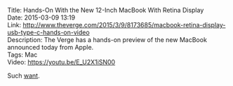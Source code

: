 Title: Hands-On With the New 12-Inch MacBook With Retina Display  
Date: 2015-03-09 13:19  
Link: http://www.theverge.com/2015/3/9/8173685/macbook-retina-display-usb-type-c-hands-on-video  
Description: The Verge has a hands-on preview of the new MacBook announced today from Apple.  
Tags: Mac  
Video: https://youtu.be/E_U2X1iSN00  

Such [want][1].

[1]: /2015/1/10/my-thoughts-on-apples-rumored-12-inch-macbook-air "My thoughts on Apple's then upcoming Retina MacBook Air"